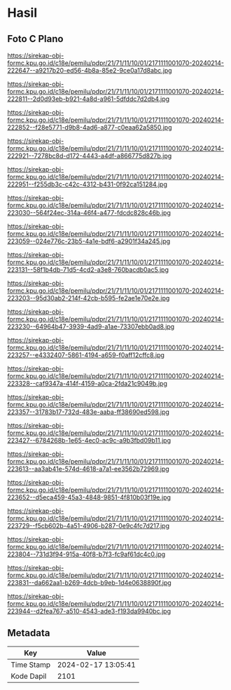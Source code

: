 # Hasil

## Foto C Plano

https://sirekap-obj-formc.kpu.go.id/c18e/pemilu/pdpr/21/71/11/10/01/2171111001070-20240214-222647--a9217b20-ed56-4b8a-85e2-9ce0a17d8abc.jpg

https://sirekap-obj-formc.kpu.go.id/c18e/pemilu/pdpr/21/71/11/10/01/2171111001070-20240214-222811--2d0d93eb-b921-4a8d-a961-5dfddc7d2db4.jpg

https://sirekap-obj-formc.kpu.go.id/c18e/pemilu/pdpr/21/71/11/10/01/2171111001070-20240214-222852--f28e5771-d9b8-4ad6-a877-c0eaa62a5850.jpg

https://sirekap-obj-formc.kpu.go.id/c18e/pemilu/pdpr/21/71/11/10/01/2171111001070-20240214-222921--7278bc8d-d172-4443-a4df-a866775d827b.jpg

https://sirekap-obj-formc.kpu.go.id/c18e/pemilu/pdpr/21/71/11/10/01/2171111001070-20240214-222951--f255db3c-c42c-4312-b431-0f92ca151284.jpg

https://sirekap-obj-formc.kpu.go.id/c18e/pemilu/pdpr/21/71/11/10/01/2171111001070-20240214-223030--564f24ec-314a-46f4-a477-fdcdc828c46b.jpg

https://sirekap-obj-formc.kpu.go.id/c18e/pemilu/pdpr/21/71/11/10/01/2171111001070-20240214-223059--024e776c-23b5-4a1e-bdf6-a2901f34a245.jpg

https://sirekap-obj-formc.kpu.go.id/c18e/pemilu/pdpr/21/71/11/10/01/2171111001070-20240214-223131--58f1b4db-71d5-4cd2-a3e8-760bacdb0ac5.jpg

https://sirekap-obj-formc.kpu.go.id/c18e/pemilu/pdpr/21/71/11/10/01/2171111001070-20240214-223203--95d30ab2-214f-42cb-b595-fe2ae1e70e2e.jpg

https://sirekap-obj-formc.kpu.go.id/c18e/pemilu/pdpr/21/71/11/10/01/2171111001070-20240214-223230--64964b47-3939-4ad9-a1ae-73307ebb0ad8.jpg

https://sirekap-obj-formc.kpu.go.id/c18e/pemilu/pdpr/21/71/11/10/01/2171111001070-20240214-223257--e4332407-5861-4194-a659-f0aff12cffc8.jpg

https://sirekap-obj-formc.kpu.go.id/c18e/pemilu/pdpr/21/71/11/10/01/2171111001070-20240214-223328--caf9347a-414f-4159-a0ca-2fda21c9049b.jpg

https://sirekap-obj-formc.kpu.go.id/c18e/pemilu/pdpr/21/71/11/10/01/2171111001070-20240214-223357--31783b17-732d-483e-aaba-ff38690ed598.jpg

https://sirekap-obj-formc.kpu.go.id/c18e/pemilu/pdpr/21/71/11/10/01/2171111001070-20240214-223427--6784268b-1e65-4ec0-ac9c-a9b3fbd09b11.jpg

https://sirekap-obj-formc.kpu.go.id/c18e/pemilu/pdpr/21/71/11/10/01/2171111001070-20240214-223613--aa3ab41e-574d-4618-a7a1-ee3562b72969.jpg

https://sirekap-obj-formc.kpu.go.id/c18e/pemilu/pdpr/21/71/11/10/01/2171111001070-20240214-223652--d5eca459-45a3-4848-9851-4f810b03f19e.jpg

https://sirekap-obj-formc.kpu.go.id/c18e/pemilu/pdpr/21/71/11/10/01/2171111001070-20240214-223729--f5cb602b-4a51-4906-b287-0e9c4fc7d217.jpg

https://sirekap-obj-formc.kpu.go.id/c18e/pemilu/pdpr/21/71/11/10/01/2171111001070-20240214-223804--731d3f94-915a-40f8-b7f3-fc9af61dc4c0.jpg

https://sirekap-obj-formc.kpu.go.id/c18e/pemilu/pdpr/21/71/11/10/01/2171111001070-20240214-223831--da662aa1-b269-4dcb-b9eb-1d4e0638890f.jpg

https://sirekap-obj-formc.kpu.go.id/c18e/pemilu/pdpr/21/71/11/10/01/2171111001070-20240214-223944--d2fea767-a510-4543-ade3-f193da9940bc.jpg


## Metadata

| Key        | Value               |
| ---------- | ------------------- |
| Time Stamp | 2024-02-17 13:05:41 |
| Kode Dapil | 2101                |



